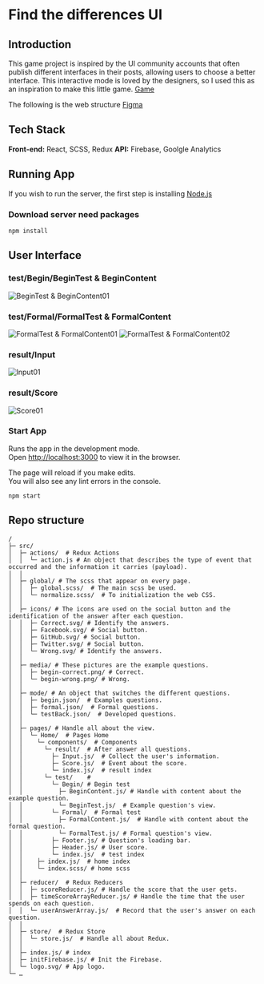 # Find the differences UI
## Introduction
This game project is inspired by the UI community accounts that often publish different interfaces in their posts, allowing users to choose a better interface. This interactive mode is loved by the designers, so I used this as an inspiration to make this little game.
[Game](https://s490607.github.io/Find-the-Differences-UI/)

The following is the web structure
[Figma](https://www.figma.com/file/9YuB46LLgnA6EexbmCLkBY/Find-the-Differences-UI?node-id=0%3A1)

## Tech Stack

**Front-end:** React, SCSS, Redux
**API:** Firebase, Goolgle Analytics

## Running App
If you wish to run the server, the first step is installing [Node.js](https://nodejs.org/en/)
### Download server need packages
```
npm install
```

## User Interface
### test/Begin/BeginTest & BeginContent
![BeginTest & BeginContent01](https://user-images.githubusercontent.com/58504170/138478368-7ebeb8c0-db64-49ca-9f1e-cf90ececec79.png)

### test/Formal/FormalTest & FormalContent
![FormalTest & FormalContent01](https://user-images.githubusercontent.com/58504170/138478628-363ec723-4529-4a98-ad86-73c3da7f8127.png)
![FormalTest & FormalContent02](https://user-images.githubusercontent.com/58504170/138478677-f3e9014e-d63e-4201-a4cd-ebfcf1245a0b.png)

### result/Input
![Input01](https://user-images.githubusercontent.com/58504170/138478902-110c4dac-fe4d-48ec-a5cd-6ccd09463c78.png)

### result/Score
![Score01](https://user-images.githubusercontent.com/58504170/138479007-b9a17db2-92e9-4fde-a757-8a398c145d44.png)


### Start App

Runs the app in the development mode.\
Open [http://localhost:3000](http://localhost:3000) to view it in the browser.

The page will reload if you make edits.\
You will also see any lint errors in the console.
```
npm start
```
## Repo structure

```
/
├─ src/
│  ├─ actions/  # Redux Actions
│  │  └─ action.js # An object that describes the type of event that occurred and the information it carries (payload).
│  │
│  ├─ global/ # The scss that appear on every page.
│  │  ├─ global.scss/  # The main scss be used.
│  │  └─ normalize.scss/  # To initialization the web CSS.
│  │
│  ├─ icons/ # The icons are used on the social button and the identification of the answer after each question.
│  │  ├─ Correct.svg/ # Identify the answers.
│  │  ├─ Facebook.svg/ # Social button.
│  │  ├─ GitHub.svg/ # Social button.
│  │  ├─ Twitter.svg/ # Social button.
│  │  └─ Wrong.svg/ # Identify the answers.
│  │
│  ├─ media/ # These pictures are the example questions.
│  │  ├─ begin-correct.png/ # Correct.
│  │  └─ begin-wrong.png/ # Wrong.
│  │
│  ├─ mode/ # An object that switches the different questions.
│  │  ├─ begin.json/  # Examples questions.
│  │  ├─ formal.json/  # Formal questions.
│  │  └─ testBack.json/  # Developed questions.
│  │
│  ├─ pages/ # Handle all about the view.
│  │  └─ Home/  # Pages Home
│  │    └─ components/  # Components
│  │      └─ result/  # After answer all questions.
│  │        ├─ Input.js/  # Collect the user's information.
│  │        ├─ Score.js/  # Event about the score.
│  │        └─ index.js/  # result index
│  │      └─ test/    #
│  │        └─ Begin/ # Begin test
│  │          ├─ BeginContent.js/ # Handle with content about the example question.
│  │          └─ BeginTest.js/  # Example question's view.
│  │        └─ Formal/  # Formal test
│  │          ├─ FormalContent.js/  # Handle with content about the formal question.
│  │          └─ FormalTest.js/ # Formal question's view.
│  │        ├─ Footer.js/ # Question's loading bar.
│  │        ├─ Header.js/ # User score.
│  │        └─ index.js/  # test index
│  │    ├─ index.js/  # home index
│  │    └─ index.scss/ # home scss
│  │
│  ├─ reducer/  # Redux Reducers
│  │  ├─ scoreReducer.js/ # Handle the score that the user gets.
│  │  ├─ timeScoreArrayReducer.js/ # Handle the time that the user spends on each question.
│  │  └─ userAnswerArray.js/  # Record that the user's answer on each question.
│  │
│  ├─ store/  # Redux Store
│  │  └─ store.js/  # Handle all about Redux.
│  │
│  ├─ index.js/ # index
│  ├─ initFirebase.js/ # Init the Firebase.
│  └─ logo.svg/ # App logo.
└─ …  
```
